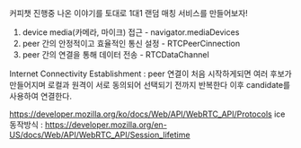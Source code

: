 커피챗 진행중 나온 이야기를 토대로 1대1 랜덤 매칭 서비스를 만들어보자!


1. device media(카메라, 마이크) 접근 - navigator.mediaDevices
2. peer 간의 안정적이고 효율적인 통신 설정 - RTCPeerCinnection
3. peer 간의 연결을 통해 데이터 전송 - RTCDataChannel


Internet Connectivity Establishment : peer 연결이 처음 시작하게되면 여러 후보가 만들어지며 로컬과 원격이 서로 동의되어 선택되기 전까지 반복한다 이후 candidate를 사용하여 연결한다.



https://developer.mozilla.org/ko/docs/Web/API/WebRTC_API/Protocols
ice 동작방식 : https://developer.mozilla.org/en-US/docs/Web/API/WebRTC_API/Session_lifetime
